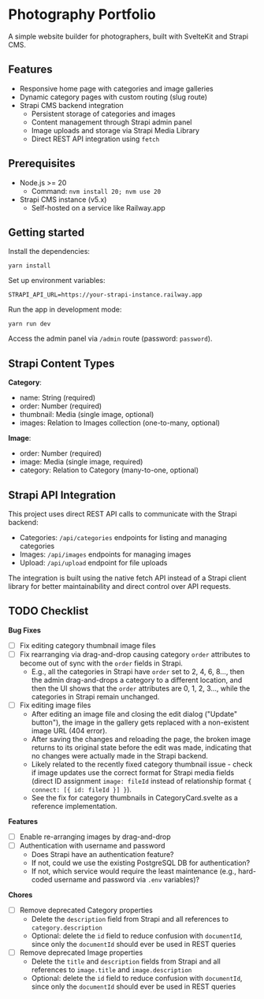 # Photography Portfolio

A simple website builder for photographers, built with SvelteKit and Strapi CMS.

## Features

-   Responsive home page with categories and image galleries
-   Dynamic category pages with custom routing (slug route)
-   Strapi CMS backend integration
    -   Persistent storage of categories and images
    -   Content management through Strapi admin panel
    -   Image uploads and storage via Strapi Media Library
    -   Direct REST API integration using `fetch`

## Prerequisites

-   Node.js >= 20
    -   Command: `nvm install 20; nvm use 20`
-   Strapi CMS instance (v5.x)
    -   Self-hosted on a service like Railway.app

## Getting started

Install the dependencies:

```
yarn install
```

Set up environment variables:

```
STRAPI_API_URL=https://your-strapi-instance.railway.app
```

Run the app in development mode:

```
yarn run dev
```

Access the admin panel via `/admin` route (password: `password`).

## Strapi Content Types

**Category**:

- name: String (required)
- order: Number (required)
- thumbnail: Media (single image, optional)
- images: Relation to Images collection (one-to-many, optional)

**Image**:

- order: Number (required)
- image: Media (single image, required)
- category: Relation to Category (many-to-one, optional)

## Strapi API Integration

This project uses direct REST API calls to communicate with the Strapi backend:

-   Categories: `/api/categories` endpoints for listing and managing categories
-   Images: `/api/images` endpoints for managing images
-   Upload: `/api/upload` endpoint for file uploads

The integration is built using the native fetch API instead of a Strapi client library for better maintainability and direct control over API requests.

## TODO Checklist

**Bug Fixes**
- [ ] Fix editing category thumbnail image files
- [ ] Fix rearranging via drag-and-drop causing category `order` attributes to become out of sync with the `order` fields in Strapi. 
    - E.g., all the categories in Strapi have `order` set to 2, 4, 6, 8..., then the admin drag-and-drops a category to a different location, and then the UI shows that the `order` attributes are 0, 1, 2, 3..., while the categories in Strapi remain unchanged.
- [ ] Fix editing image files
    - After editing an image file and closing the edit dialog ("Update" button"), the image in the gallery gets replaced with a non-existent image URL (404 error).
    - After saving the changes and reloading the page, the broken image returns to its original state before the edit was made, indicating that no changes were actually made in the Strapi backend.
    - Likely related to the recently fixed category thumbnail issue - check if image updates use the correct format for Strapi media fields (direct ID assignment `image: fileId` instead of relationship format `{ connect: [{ id: fileId }] }`).
    - See the fix for category thumbnails in CategoryCard.svelte as a reference implementation.

**Features**
- [ ] Enable re-arranging images by drag-and-drop
- [ ] Authentication with username and password
    - Does Strapi have an authentication feature?
    - If not, could we use the existing PostgreSQL DB for authentication?
    - If not, which service would require the least maintenance (e.g., hard-coded username and password via `.env` variables)?

**Chores**
- [ ] Remove deprecated Category properties
    - Delete the `description` field from Strapi and all references to `category.description`
    - Optional: delete the `id` field to reduce confusion with `documentId`, since only the `documentId` should ever be used in REST queries
- [ ] Remove deprecated Image properties
    - Delete the `title` and `description` fields from Strapi and all references to `image.title` and `image.description`
    - Optional: delete the `id` field to reduce confusion with `documentId`, since only the `documentId` should ever be used in REST queries